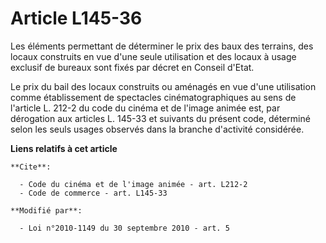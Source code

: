 # Article L145-36

Les éléments permettant de déterminer le prix des baux des terrains, des locaux construits en vue d'une seule utilisation et
des locaux à usage exclusif de bureaux sont fixés par décret en Conseil d'Etat. 

Le prix du bail des locaux construits ou aménagés en vue d'une utilisation comme établissement de spectacles
cinématographiques au sens de l'article L. 212-2 du code du cinéma et de l'image animée est, par dérogation aux articles L.
145-33 et suivants du présent code, déterminé selon les seuls usages observés dans la branche d'activité considérée.

**Liens relatifs à cet article**

	**Cite**:

	  - Code du cinéma et de l'image animée - art. L212-2
	  - Code de commerce - art. L145-33

	**Modifié par**:

	  - Loi n°2010-1149 du 30 septembre 2010 - art. 5
